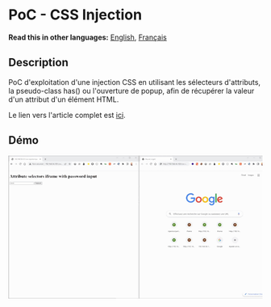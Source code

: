 # PoC - CSS Injection

__Read this in other languages:__ [English](README.md), [Français](README.fr.md)

## Description

PoC d'exploitation d'une injection CSS en utilisant les sélecteurs d'attributs, la pseudo-class has() ou l'ouverture de popup, afin de récupérer la valeur d'un attribut d'un élément HTML.

Le lien vers l'article complet est [ici](https://sharpforce.gitbook.io/cybersecurity/mon-blog/2022/novembre/les-injections-css-partie-1).

## Démo

![](https://github.com/Sharpforce/PoC-CSS-injection/blob/master/attribute-selectors-iframe/demo/attribute-selectors-iframe-password.gif)